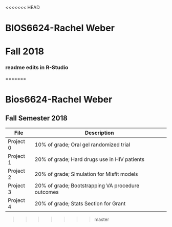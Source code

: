 <<<<<<< HEAD
# BIOS6624-Rachel Weber
# Fall 2018
### readme edits in R-Studio
=======
# Bios6624-Rachel Weber
## Fall Semester 2018

File | Description
---|---------------------------------------------------------------------
Project 0 | 10% of grade; Oral gel randomized trial
Project 1 | 20% of grade; Hard drugs use in HIV patients
Project 2 | 20% of grade; Simulation for Misfit models
Project 3 | 20% of grade; Bootstrapping VA procedure outcomes
Project 4 | 20% of grade; Stats Section for Grant
>>>>>>> master
